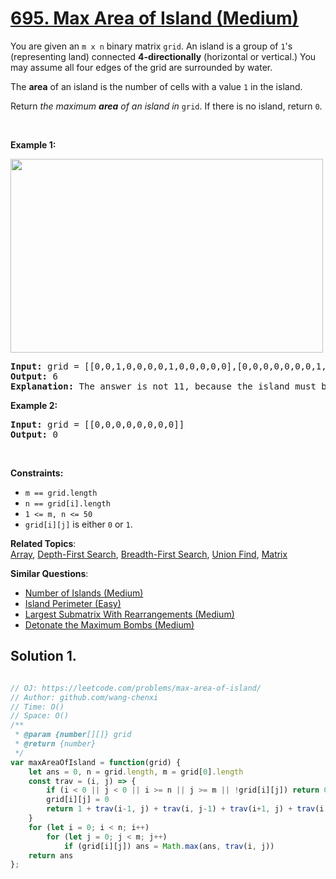 # [695. Max Area of Island (Medium)](https://leetcode.com/problems/max-area-of-island/)

<p>You are given an <code>m x n</code> binary matrix <code>grid</code>. An island is a group of <code>1</code>'s (representing land) connected <strong>4-directionally</strong> (horizontal or vertical.) You may assume all four edges of the grid are surrounded by water.</p>

<p>The <strong>area</strong> of an island is the number of cells with a value <code>1</code> in the island.</p>

<p>Return <em>the maximum <strong>area</strong> of an island in </em><code>grid</code>. If there is no island, return <code>0</code>.</p>

<p>&nbsp;</p>
<p><strong>Example 1:</strong></p>
<img alt="" src="https://assets.leetcode.com/uploads/2021/05/01/maxarea1-grid.jpg" style="width: 500px; height: 310px;">
<pre><strong>Input:</strong> grid = [[0,0,1,0,0,0,0,1,0,0,0,0,0],[0,0,0,0,0,0,0,1,1,1,0,0,0],[0,1,1,0,1,0,0,0,0,0,0,0,0],[0,1,0,0,1,1,0,0,1,0,1,0,0],[0,1,0,0,1,1,0,0,1,1,1,0,0],[0,0,0,0,0,0,0,0,0,0,1,0,0],[0,0,0,0,0,0,0,1,1,1,0,0,0],[0,0,0,0,0,0,0,1,1,0,0,0,0]]
<strong>Output:</strong> 6
<strong>Explanation:</strong> The answer is not 11, because the island must be connected 4-directionally.
</pre>

<p><strong>Example 2:</strong></p>

<pre><strong>Input:</strong> grid = [[0,0,0,0,0,0,0,0]]
<strong>Output:</strong> 0
</pre>

<p>&nbsp;</p>
<p><strong>Constraints:</strong></p>

<ul>
	<li><code>m == grid.length</code></li>
	<li><code>n == grid[i].length</code></li>
	<li><code>1 &lt;= m, n &lt;= 50</code></li>
	<li><code>grid[i][j]</code> is either <code>0</code> or <code>1</code>.</li>
</ul>


**Related Topics**:  
[Array](https://leetcode.com/tag/array/), [Depth-First Search](https://leetcode.com/tag/depth-first-search/), [Breadth-First Search](https://leetcode.com/tag/breadth-first-search/), [Union Find](https://leetcode.com/tag/union-find/), [Matrix](https://leetcode.com/tag/matrix/)

**Similar Questions**:
* [Number of Islands (Medium)](https://leetcode.com/problems/number-of-islands/)
* [Island Perimeter (Easy)](https://leetcode.com/problems/island-perimeter/)
* [Largest Submatrix With Rearrangements (Medium)](https://leetcode.com/problems/largest-submatrix-with-rearrangements/)
* [Detonate the Maximum Bombs (Medium)](https://leetcode.com/problems/detonate-the-maximum-bombs/)

## Solution 1.

```js

// OJ: https://leetcode.com/problems/max-area-of-island/
// Author: github.com/wang-chenxi
// Time: O()
// Space: O()
/**
 * @param {number[][]} grid
 * @return {number}
 */
var maxAreaOfIsland = function(grid) {
    let ans = 0, n = grid.length, m = grid[0].length
    const trav = (i, j) => {
        if (i < 0 || j < 0 || i >= n || j >= m || !grid[i][j]) return 0
        grid[i][j] = 0
        return 1 + trav(i-1, j) + trav(i, j-1) + trav(i+1, j) + trav(i, j+1)
    }
    for (let i = 0; i < n; i++) 
        for (let j = 0; j < m; j++)
            if (grid[i][j]) ans = Math.max(ans, trav(i, j))
    return ans
};

```